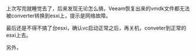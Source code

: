 上次写完就睡觉去了，后来发现无论怎么搞，Veeam恢复出来的vmdk文件都无法被converter转换到esxi上，提示是网络故障。

最后还是不得不搞了台esxi，确认vc启动正常之后，再关机，conveter到正常的esxi上去。

另外，